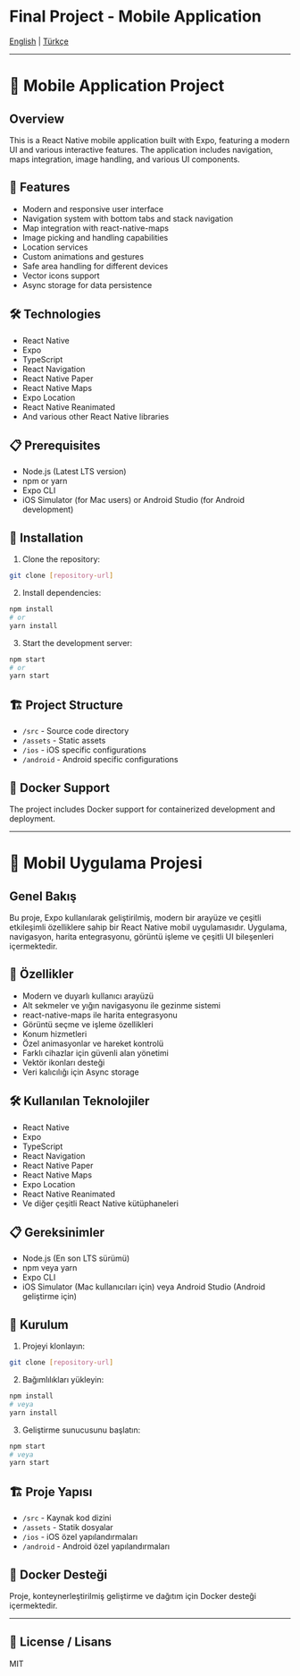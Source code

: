 # Final Project - Mobile Application

[English](#english) | [Türkçe](#turkish)

---

<a name="english"></a>
# 📱 Mobile Application Project

## Overview
This is a React Native mobile application built with Expo, featuring a modern UI and various interactive features. The application includes navigation, maps integration, image handling, and various UI components.

## 🚀 Features
- Modern and responsive user interface
- Navigation system with bottom tabs and stack navigation
- Map integration with react-native-maps
- Image picking and handling capabilities
- Location services
- Custom animations and gestures
- Safe area handling for different devices
- Vector icons support
- Async storage for data persistence

## 🛠 Technologies
- React Native
- Expo
- TypeScript
- React Navigation
- React Native Paper
- React Native Maps
- Expo Location
- React Native Reanimated
- And various other React Native libraries

## 📋 Prerequisites
- Node.js (Latest LTS version)
- npm or yarn
- Expo CLI
- iOS Simulator (for Mac users) or Android Studio (for Android development)

## 🔧 Installation

1. Clone the repository:
```bash
git clone [repository-url]
```

2. Install dependencies:
```bash
npm install
# or
yarn install
```

3. Start the development server:
```bash
npm start
# or
yarn start
```

## 🏗 Project Structure
- `/src` - Source code directory
- `/assets` - Static assets
- `/ios` - iOS specific configurations
- `/android` - Android specific configurations

## 🐳 Docker Support
The project includes Docker support for containerized development and deployment.

---

<a name="turkish"></a>
# 📱 Mobil Uygulama Projesi

## Genel Bakış
Bu proje, Expo kullanılarak geliştirilmiş, modern bir arayüze ve çeşitli etkileşimli özelliklere sahip bir React Native mobil uygulamasıdır. Uygulama, navigasyon, harita entegrasyonu, görüntü işleme ve çeşitli UI bileşenleri içermektedir.

## 🚀 Özellikler
- Modern ve duyarlı kullanıcı arayüzü
- Alt sekmeler ve yığın navigasyonu ile gezinme sistemi
- react-native-maps ile harita entegrasyonu
- Görüntü seçme ve işleme özellikleri
- Konum hizmetleri
- Özel animasyonlar ve hareket kontrolü
- Farklı cihazlar için güvenli alan yönetimi
- Vektör ikonları desteği
- Veri kalıcılığı için Async storage

## 🛠 Kullanılan Teknolojiler
- React Native
- Expo
- TypeScript
- React Navigation
- React Native Paper
- React Native Maps
- Expo Location
- React Native Reanimated
- Ve diğer çeşitli React Native kütüphaneleri

## 📋 Gereksinimler
- Node.js (En son LTS sürümü)
- npm veya yarn
- Expo CLI
- iOS Simulator (Mac kullanıcıları için) veya Android Studio (Android geliştirme için)

## 🔧 Kurulum

1. Projeyi klonlayın:
```bash
git clone [repository-url]
```

2. Bağımlılıkları yükleyin:
```bash
npm install
# veya
yarn install
```

3. Geliştirme sunucusunu başlatın:
```bash
npm start
# veya
yarn start
```

## 🏗 Proje Yapısı
- `/src` - Kaynak kod dizini
- `/assets` - Statik dosyalar
- `/ios` - iOS özel yapılandırmaları
- `/android` - Android özel yapılandırmaları

## 🐳 Docker Desteği
Proje, konteynerleştirilmiş geliştirme ve dağıtım için Docker desteği içermektedir.

---

## 📝 License / Lisans
MIT
